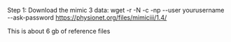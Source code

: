 Step 1: Download the mimic 3 data:
wget -r -N -c -np --user yourusername --ask-password https://physionet.org/files/mimiciii/1.4/

This is about 6 gb of reference files

